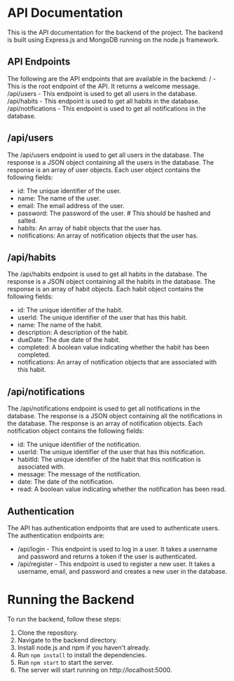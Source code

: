 # API Documentation
 This is the API documentation for the backend of the project. The backend is built using Express.js and MongoDB running on the node.js framework.

## API Endpoints
The following are the API endpoints that are available in the backend:
/ - This is the root endpoint of the API. It returns a welcome message.
/api/users - This endpoint is used to get all users in the database.
/api/habits - This endpoint is used to get all habits in the database.
/api/notifications - This endpoint is used to get all notifications in the database.

## /api/users
The /api/users endpoint is used to get all users in the database. The response is a JSON object containing all the users in the database. The response is an array of user objects. Each user object contains the following fields:
- id: The unique identifier of the user.
- name: The name of the user.
- email: The email address of the user.
- password: The password of the user. # This should be hashed and salted.
- habits: An array of habit objects that the user has.
- notifications: An array of notification objects that the user has.

## /api/habits
The /api/habits endpoint is used to get all habits in the database. The response is a JSON object containing all the habits in the database. The response is an array of habit objects. Each habit object contains the following fields:
- id: The unique identifier of the habit.
- userId: The unique identifier of the user that has this habit.
- name: The name of the habit.
- description: A description of the habit.
- dueDate: The due date of the habit.
- completed: A boolean value indicating whether the habit has been completed.
- notifications: An array of notification objects that are associated with this habit.

## /api/notifications
The /api/notifications endpoint is used to get all notifications in the database. The response is a JSON object containing all the notifications in the database. The response is an array of notification objects. Each notification object contains the following fields:
- id: The unique identifier of the notification.
- userId: The unique identifier of the user that has this notification.
- habitId: The unique identifier of the habit that this notification is associated with.
- message: The message of the notification.
- date: The date of the notification.
- read: A boolean value indicating whether the notification has been read.

## Authentication
The API has authentication endpoints that are used to authenticate users. The authentication endpoints are:
- /api/login - This endpoint is used to log in a user. It takes a username and password and returns a token if the user is authenticated.
- /api/register - This endpoint is used to register a new user. It takes a username, email, and password and creates a new user in the database.


# Running the Backend
To run the backend, follow these steps:
1. Clone the repository.
2. Navigate to the backend directory.
3. Install node.js and npm if you haven't already.
3. Run `npm install` to install the dependencies.
4. Run `npm start` to start the server.
5. The server will start running on http://localhost:5000.